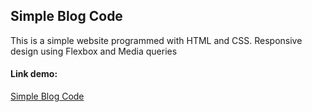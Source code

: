 ## Simple Blog Code

This is a simple website programmed with HTML and CSS. Responsive design using Flexbox and Media queries

#### Link demo:

[Simple Blog Code](https://simple-blog-code.vercel.app/)
